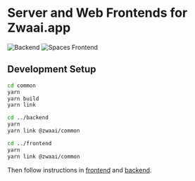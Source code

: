 Server and Web Frontends for Zwaai.app
======================================
![Backend](https://github.com/svdo/infections-server/workflows/Backend/badge.svg)
![Spaces Frontend](https://github.com/svdo/infections-server/workflows/Spaces%20Frontend/badge.svg)

Development Setup
-----------------

```bash
cd common
yarn
yarn build
yarn link

cd ../backend
yarn
yarn link @zwaai/common

cd ../frontend
yarn
yarn link @zwaai/common
```

Then follow instructions in [frontend](./spaces-fronten/../spaces-frontend/README.md) and [backend](./backend/README.md).
